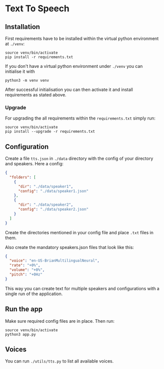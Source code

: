# Text To Speech

## Installation

First requirements have to be installed within the virtual python environment at `./venv`:

```shell
source venv/bin/activate
pip install -r requirements.txt
```

If you don't have a virtual python environment under `./venv` you can initialise it with

```shell
python3 -m venv venv
```

After successful initialisation you can then activate it and install requirements as stated above.

### Upgrade

For upgrading the all requirements within the `requirements.txt` simply run:

```shell
source venv/bin/activate
pip install --upgrade -r requirements.txt
```

## Configuration

Create a file `tts.json` in `./data` directory with the config of your directory and speakers. Here a config:

```json
{
  "folders": [
    {
      "dir": "./data/speaker1",
      "config": "./data/speaker1.json"
    },
    {
      "dir": "./data/speaker2",
      "config": "./data/speaker2.json"
    }
  ]
}
```

Create the directories mentioned in your config file and place `.txt` files in them.

Also create the mandatory speakers.json files that look like this:

```json
{
  "voice": "en-US-BrianMultilingualNeural",
  "rate": "+0%",
  "volume": "+0%",
  "pitch": "+0Hz"
}
```

This way you can create text for multiple speakers and configurations with a single run of the application.

## Run the app

Make sure required config files are in place. Then run:

```shell
source venv/bin/activate
python3 app.py
```

## Voices

You can run `./utils/tts.py` to list all available voices.